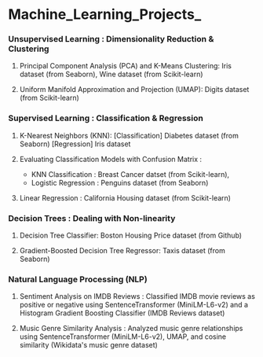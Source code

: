 # Machine_Learning_Projects_

### Unsupervised Learning : Dimensionality Reduction & Clustering 

1. Principal Component Analysis (PCA) and K-Means Clustering: Iris dataset (from Seaborn), Wine dataset (from Scikit-learn)

2. Uniform Manifold Approximation and Projection (UMAP): Digits dataset (from Scikit-learn)

### Supervised Learning : Classification & Regression

1. K-Nearest Neighbors (KNN): [Classification] Diabetes dataset (from Seaborn)   [Regression] Iris dataset

2. Evaluating Classification Models with Confusion Matrix :
   - KNN Classification : Breast Cancer datset (from Scikit-learn),
   - Logistic Regression : Penguins dataset (from Seaborn)

3. Linear Regression : California Housing dataset (from Scikit-learn)

### Decision Trees : Dealing with Non-linearity

1. Decision Tree Classifier: Boston Housing Price dataset (from Github)

2. Gradient-Boosted Decision Tree Regressor: Taxis dataset (from Seaborn)

### Natural Language Processing (NLP)

1. Sentiment Analysis on IMDB Reviews : Classified IMDB movie reviews as positive or negative using SentenceTransformer (MiniLM-L6-v2) and a Histogram Gradient Boosting Classifier (IMDB Reviews dataset)

2. Music Genre Similarity Analysis : Analyzed music genre relationships using SentenceTransformer (MiniLM-L6-v2), UMAP, and cosine similarity (Wikidata's music genre dataset)
